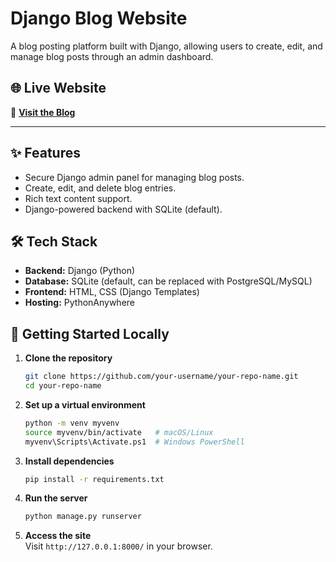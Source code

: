 # Django Blog Website

A blog posting platform built with Django, allowing users to create, edit, and manage blog posts through an admin dashboard.

## 🌐 Live Website  
🔗 **[Visit the Blog](https://makala.pythonanywhere.com/)**

---

## ✨ Features
- Secure Django admin panel for managing blog posts.
- Create, edit, and delete blog entries.
- Rich text content support.
- Django-powered backend with SQLite (default).

## 🛠️ Tech Stack
- **Backend:** Django (Python)
- **Database:** SQLite (default, can be replaced with PostgreSQL/MySQL)
- **Frontend:** HTML, CSS (Django Templates)
- **Hosting:** PythonAnywhere

## 🚀 Getting Started Locally  

1. **Clone the repository**  
   ```bash
   git clone https://github.com/your-username/your-repo-name.git
   cd your-repo-name
   ```

2. **Set up a virtual environment**  
   ```bash
   python -m venv myvenv
   source myvenv/bin/activate   # macOS/Linux  
   myvenv\Scripts\Activate.ps1  # Windows PowerShell  
   ```

3. **Install dependencies**  
   ```bash
   pip install -r requirements.txt
   ```

4. **Run the server**  
   ```bash
   python manage.py runserver
   ```

5. **Access the site**  
   Visit `http://127.0.0.1:8000/` in your browser.  
